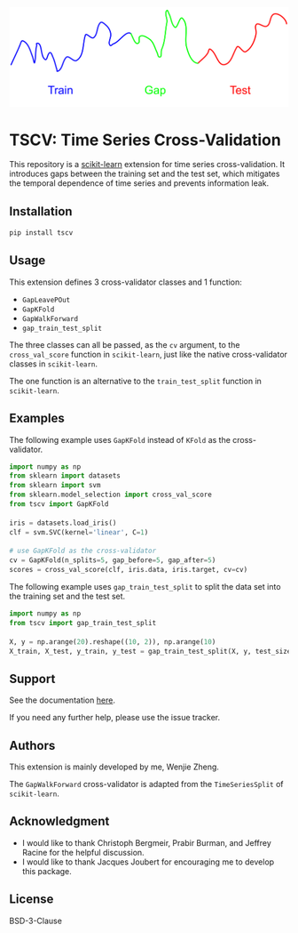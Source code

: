 ![](train-gap-test.svg)

# TSCV: Time Series Cross-Validation

This repository is a [scikit-learn](https://scikit-learn.org) extension for time series cross-validation.
It introduces gaps between the training set and the test set, which mitigates the temporal dependence of time series and prevents information leak.

## Installation

```bash
pip install tscv
```

## Usage

This extension defines 3 cross-validator classes and 1 function:
- `GapLeavePOut`
- `GapKFold`
- `GapWalkForward`
- `gap_train_test_split`

The three classes can all be passed, as the `cv` argument, to the `cross_val_score` function in `scikit-learn`, just like the native cross-validator classes in `scikit-learn`.

The one function is an alternative to the `train_test_split` function in `scikit-learn`.

## Examples

The following example uses `GapKFold` instead of `KFold` as the cross-validator.
```python
import numpy as np
from sklearn import datasets
from sklearn import svm
from sklearn.model_selection import cross_val_score
from tscv import GapKFold

iris = datasets.load_iris()
clf = svm.SVC(kernel='linear', C=1)

# use GapKFold as the cross-validator
cv = GapKFold(n_splits=5, gap_before=5, gap_after=5)
scores = cross_val_score(clf, iris.data, iris.target, cv=cv)
```

The following example uses `gap_train_test_split` to split the data set into the training set and the test set.
```python
import numpy as np
from tscv import gap_train_test_split

X, y = np.arange(20).reshape((10, 2)), np.arange(10)
X_train, X_test, y_train, y_test = gap_train_test_split(X, y, test_size=2, gap_size=2)
```

## Support
See the documentation [here](http://www.zhengwenjie.net/tscv/).

If you need any further help, please use the issue tracker.

## Authors
This extension is mainly developed by me, Wenjie Zheng.

The `GapWalkForward` cross-validator is adapted from the `TimeSeriesSplit` of `scikit-learn`.

## Acknowledgment
- I would like to thank Christoph Bergmeir, Prabir Burman, and Jeffrey Racine for the helpful discussion.
- I would like to thank Jacques Joubert for encouraging me to develop this package.

## License
BSD-3-Clause
